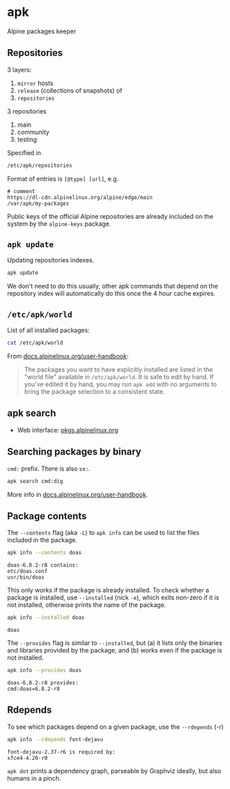 # apk

Alpine packages keeper

## Repositories

3 layers:

1. `mirror` hosts
2. `release` (collections of snapshots) of
3. `repositories`

3 repositories

1. main
2. community
3. testing

Specified in

```sh
/etc/apk/repositories
```

Format of entries is `[@type] [url]`, e.g.
```
# comment
https://dl-cdn.alpinelinux.org/alpine/edge/main
/var/apk/my-packages
```

Public keys of the official Alpine repositories are already included on the
system by the `alpine-keys` package.

## `apk update`

Updating repositories indexes.

```sh
apk update
```

We don't need to do this usually, other apk commands that depend on the
repository index will automatically do this once the 4 hour cache expires.

## `/etc/apk/world`

List of all installed packages:

```sh
cat /etc/apk/world
```

From
[docs.alpinelinux.org/user-handbook](https://docs.alpinelinux.org/user-handbook/0.1a/Working/apk.html#_world):

> The packages you want to have explicitly installed are listed in the "world
> file" available in `/etc/apk/world`. It is safe to edit by hand. If you've
> edited it by hand, you may run `apk add` with no arguments to bring the
> package selection to a consistent state.

## apk search

- Web interface: [pkgs.alpinelinux.org](https://pkgs.alpinelinux.org)

## Searching packages by binary

`cmd:` prefix. There is also `so:`.

```sh
apk search cmd:dig
```

More info in
[docs.alpinelinux.org/user-handbook](https://docs.alpinelinux.org/user-handbook/0.1a/Working/apk.html#_searching_for_packages).

## Package contents

The `--contents` flag (aka `-L`) to `apk info` can be used to list the files
included in the package.

```sh
apk info --contents doas
```
```
doas-6.8.2-r8 contains:
etc/doas.conf
usr/bin/doas
```

This only works if the package is already installed. To check whether a package
is installed, use `--installed` (nick `-e`), which exits non-zero if it is not
installed, otherwise prints the name of the package.

```sh
apk info --installed doas
```
```
doas
```

The `--provides` flag is similar to `--installed`, but (a) it lists only the
binaries and libraries provided by the package, and (b) works even if the
package is not installed.

```sh
apk info --provides doas
```
```
doas-6.8.2-r8 provides:
cmd:doas=6.8.2-r8
```

## Rdepends

To see which packages depend on a given package, use the `--rdepends` (-r)

```sh
apk info --rdepends font-dejavu
```
```
font-dejavu-2.37-r6 is required by:
xfce4-4.20-r0
```

`apk dot` prints a dependency graph, parseable by Graphviz ideally, but also
humans in a pinch.



